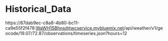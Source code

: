 # Historical_Data

https://87dab9ec-c8a8-4b80-bc11-ca9e55f2f478:WaWH1SBhns@twcservice.mybluemix.net/api/weather/v1/geocode/19.07/72.87/observations/timeseries.json?hours=12

